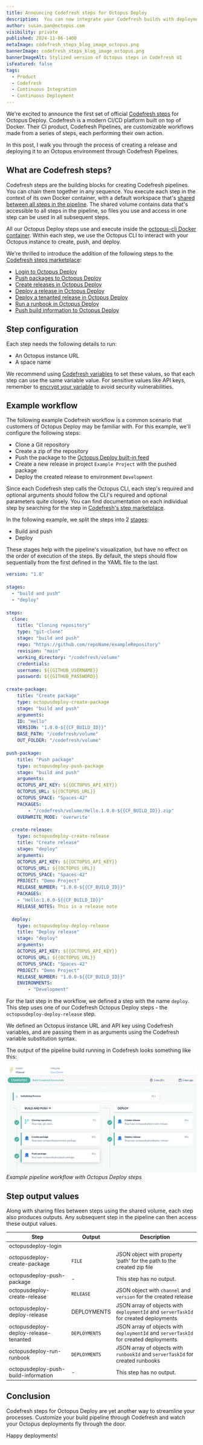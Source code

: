 ```yaml
---
title: Announcing Codefresh steps for Octopus Deploy
description:  You can now integrate your Codefresh builds with deployments in Octopus Deploy thanks to our Codefresh steps. Learn how the new steps improve your deployment experience.
author: susan.pan@octopus.com
visibility: private
published: 2024-11-06-1400
metaImage: codefresh_steps_blog_image_octopus.png
bannerImage: codefresh_steps_blog_image_octopus.png
bannerImageAlt: Stylized version of Octopus steps in Codefresh UI
isFeatured: false
tags: 
  - Product
  - Codefresh
  - Continuous Integration
  - Continuous Deployment
---
```


We're excited to announce the first set of official [Codefresh steps](https://codefresh.io/steps/) for Octopus Deploy. Codefresh is a modern CI/CD platform built on top of Docker. Their CI product, Codefresh Pipelines, are customizable workflows made from a series of steps, each performing their own action. 

In this post, I walk you through the process of creating a release and deploying it to an Octopus environment through Codefresh Pipelines.

## What are Codefresh steps?

Codefresh steps are the building blocks for creating Codefresh pipelines. You can chain them together in any sequence. You execute each step in the context of its own Docker container, with a default workspace that's [shared between all steps in the pipeline](https://codefresh.io/docs/docs/pipelines/introduction-to-codefresh-pipelines/#sharing-the-workspace-between-build-steps). The shared volume contains data that's accessible to all steps in the pipeline, so files you use and access in one step can be used in all subsequent steps. 

All our Octopus Deploy steps use and execute inside the [octopus-cli Docker container](https://hub.docker.com/r/octopuslabs/octopus-cli). Within each step, we use the Octopus CLI to interact with your Octopus instance to create, push, and deploy. 

We're thrilled to introduce the addition of the following steps to the [Codefresh steps marketplace](https://codefresh.io/steps/):

- [Login to Octopus Deploy](https://codefresh.io/steps/step/octopusdeploy-login)
- [Push packages to Octopus Deploy](https://codefresh.io/steps/step/octopusdeploy-push-package)
- [Create releases in Octopus Deploy](https://codefresh.io/steps/step/octopusdeploy-create-release)
- [Deploy a release in Octopus Deploy](https://codefresh.io/steps/step/octopusdeploy-deploy-release)
- [Deploy a tenanted release in Octopus Deploy](https://codefresh.io/steps/step/octopusdeploy-deploy-release-tenanted)
- [Run a runbook in Octopus Deploy](https://codefresh.io/steps/step/octopusdeploy-run-runbook)
- [Push build information to Octopus Deploy](https://codefresh.io/steps/step/octopusdeploy-push-build-information)


## Step configuration

Each step needs the following details to run: 

- An Octopus instance URL
- A space name

We recommend using [Codefresh variables](https://codefresh.io/docs/docs/pipelines/variables/) to set these values, so that each step can use the same variable value. For sensitive values like API keys, remember to [encrypt your variable](https://codefresh.io/docs/docs/pipelines/variables/) to avoid security vulnerabilities. 

## Example workflow

The following example Codefresh workflow is a common scenario that customers of Octopus Deploy may be familiar with. For this example, we'll configure the following steps:

- Clone a Git repository
- Create a zip of the repository
- Push the package to the [Octopus Deploy built-in feed](https://octopus.com/docs/packaging-applications/package-repositories/built-in-repository)
- Create a new release in project `Example Project` with the pushed package
- Deploy the created release to environment `Development`

Since each Codefresh step calls the Octopus CLI, each step's required and optional arguments should follow the CLI's required and optional parameters quite closely. You can find documentation on each individual step by searching for the step in [Codefresh's step marketplace](https://codefresh.io/steps/). 

In the following example, we split the steps into 2 [stages](https://codefresh.io/docs/docs/pipelines/stages/): 

- Build and push
- Deploy 

These stages help with the pipeline's visualization, but have no effect on the order of execution of the steps. By default, the steps should flow sequentially from the first defined in the YAML file to the last. 

```yaml
version: "1.0"

stages:
  - "build and push"
  - "deploy"

steps:
  clone:
	title: "Cloning repository"
	type: "git-clone"
	stage: "build and push"
	repo: "https://github.com/repoName/exampleRepository"
	revision: "main"
	working_directory: "/codefresh/volume"
	credentials:
  	username: ${{GITHUB_USERNAME}}
  	password: ${{GITHUB_PASSWORD}}
  
create-package:
	title: "Create package"
	type: octopusdeploy-create-package
	stage: "build and push"
	arguments:
  	ID: "Hello"
  	VERSION: "1.0.0-${{CF_BUILD_ID}}"
  	BASE_PATH: "/codefresh/volume"
  	OUT_FOLDER: "/codefresh/volume"
  
push-package:
	title: "Push package"
	type: octopusdeploy-push-package
	stage: "build and push"
	arguments:
  	OCTOPUS_API_KEY: ${{OCTOPUS_API_KEY}}
  	OCTOPUS_URL: ${{OCTOPUS_URL}}
  	OCTOPUS_SPACE: "Spaces-42"
  	PACKAGES:
    	- "/codefresh/volume/Hello.1.0.0-${{CF_BUILD_ID}}.zip"
  	OVERWRITE_MODE: 'overwrite'

  create-release:
	type: octopusdeploy-create-release
	title: "Create release"
	stage: "deploy"
	arguments:
  	OCTOPUS_API_KEY: ${{OCTOPUS_API_KEY}}
  	OCTOPUS_URL: ${{OCTOPUS_URL}}
  	OCTOPUS_SPACE: "Spaces-42"
  	PROJECT: "Demo Project"
  	RELEASE_NUMBER: "1.0.0-${{CF_BUILD_ID}}"
  	PACKAGES:
   	- "Hello:1.0.0-${{CF_BUILD_ID}}"
  	RELEASE_NOTES: This is a release note

  deploy:
	type: octopusdeploy-deploy-release
	title: "Deploy release"
	stage: "deploy"
	arguments:
  	OCTOPUS_API_KEY: ${{OCTOPUS_API_KEY}}
  	OCTOPUS_URL: ${{OCTOPUS_URL}}
  	OCTOPUS_SPACE: "Spaces-42"
  	PROJECT: "Demo Project"
  	RELEASE_NUMBER: "1.0.0-${{CF_BUILD_ID}}"
  	ENVIRONMENTS:
    	- "Development"
```
For the last step in the workflow, we defined a step with the name `deploy`. This step uses one of our Codefresh Octopus Deploy steps - the `octopusdeploy-deploy-release` step. 

We defined an Octopus instance URL and API key using Codefresh variables, and are passing them in as arguments using the Codefresh variable substitution syntax. 

The output of the pipeline build running in Codefresh looks something like this:

![Example pipeline workflow with Octopus Deploy steps](codefresh-pipeline-example.png "width=500")*Example pipeline workflow with Octopus Deploy steps*

## Step output values

Along with sharing files between steps using the shared volume, each step also produces outputs. Any subsequent step in the pipeline can then access these output values.

| Step | Output | Description |
| -------- | ------- | -------- |
| octopusdeploy-login |  |  | 
| octopusdeploy-create-package | `FILE` | JSON object with property ‘path' for the path to the created zip file |
| octopusdeploy-push-package | - | This step has no output. | 
| octopusdeploy-create-release | `RELEASE` | JSON object with `channel` and `version` for the created release | 
| octopusdeploy-deploy-release | DEPLOYMENTS | JSON array of objects with `deploymentId` and `serverTaskId` for created deployments | 
| octopusdeploy-deploy-release-tenanted | `DEPLOYMENTS`  | JSON array of objects with `deploymentId` and `serverTaskId` for created deployments | 
| octopusdeploy-run-runbook | `DEPLOYMENTS` | JSON array of objects with `runbookId` and `serverTaskId` for created runbooks | 
| octopusdeploy-push-build-information | - | This step has no output. | 

## Conclusion

Codefresh steps for Octopus Deploy are yet another way to streamline your processes. Customize your build pipeline through Codefresh and watch your Octopus deployments fly through the door.

Happy deployments!